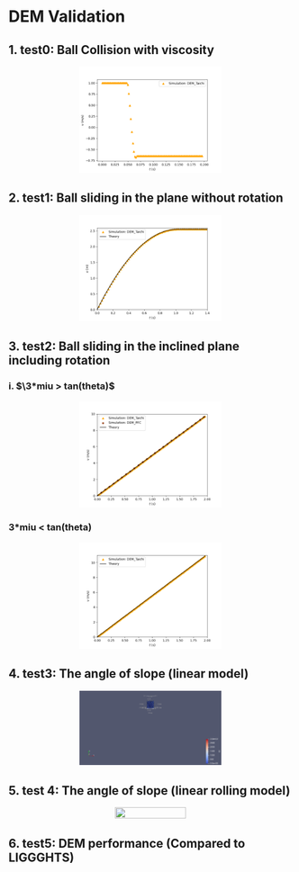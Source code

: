 # DEM Validation

## 1. test0: Ball Collision with viscosity
<p align="center">
  <img src="https://github.com/Yihao-Shi/ti-DEMPM/blob/main/Validation/DEM/Figure0_1.png" width="50%" height="50%" />
</p>

## 2. test1: Ball sliding in the plane without rotation
<p align="center">
  <img src="https://github.com/Yihao-Shi/ti-DEMPM/blob/main/Validation/DEM/Figure1_1.png" width="50%" height="50%" />
</p>

## 3. test2: Ball sliding in the inclined plane including rotation
### i. $\3*miu > tan(theta)$
<p align="center">
  <img src="https://github.com/Yihao-Shi/ti-DEMPM/blob/main/Validation/DEM/Figure2_1.png" width="50%" height="50%" />
</p>

### 3*miu < tan(theta)
<p align="center">
  <img src="https://github.com/Yihao-Shi/ti-DEMPM/blob/main/Validation/DEM/Figure2_2.png" width="50%" height="50%" />
</p>

## 4. test3: The angle of slope (linear model)
<p align="center">
  <img src="https://github.com/Yihao-Shi/ti-DEMPM/blob/main/Validation/DEM/result3_1.gif" width="50%" height="50%" />
</p>

## 5. test 4: The angle of slope (linear rolling model)
<p align="center">
  <img src="https://github.com/Yihao-Shi/ti-DEMPM/blob/main/Validation/DEM/result4_1.gif" width="50%" height="50%" />
</p>

## 6. test5: DEM performance (Compared to LIGGGHTS)
